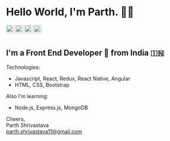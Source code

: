 # Hello World, I'm Parth. 👋🏻

<a href="https://www.linkedin.com/in/parth-shrivastava-3267b2146/" target="_blank" title="Linkedin">
  <img align="left" alt="Parth Shrivastava - LinkedIn" width="22px" src="https://cdn.jsdelivr.net/npm/simple-icons@v3/icons/linkedin.svg"/>
</a>
<a href="https://twitter.com/paaarth_97" target="_blank" title="Twitter">
  <img align="left" alt="Parth Shrivastava - Twitter" width="22px" src="https://cdn.jsdelivr.net/npm/simple-icons@v3/icons/twitter.svg"/>
</a>
<a href="https://www.facebook.com/parthshrivastava11" target="_blank" title="Facebook">
  <img align="left" alt="Parth Shrivastava - Facebook" width="22px" src="https://cdn.jsdelivr.net/npm/simple-icons@v3/icons/facebook.svg"/>
</a>
<a href="https://drive.google.com/file/d/1psLb6fj-RqRCCTchyxRfkKCVPYSN0B-Q/view?usp=sharing" target="_blank" title="Resume">
  <img align="left" alt="Parth Shrivastava - Resume" width="22px" src="https://img.icons8.com/material-outlined/24/000000/file.png"/>
</a>
<br />
<br />

## I'm a Front End Developer 🚀 from India 🇮🇳

Technologies:


- Javascript, React, Redux, React Native, Angular 
- HTML, CSS, Bootstrap 

Also I'm learning:
- Node.js, Express.js, MongoDB

Cheers,  
Parth Shrivastava  
parth.shrivastava11@gmail.com
